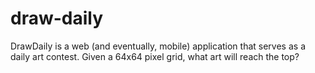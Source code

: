 # draw-daily
DrawDaily is a web (and eventually, mobile) application that serves as a daily art contest. Given a 64x64 pixel grid, what art will reach the top?
